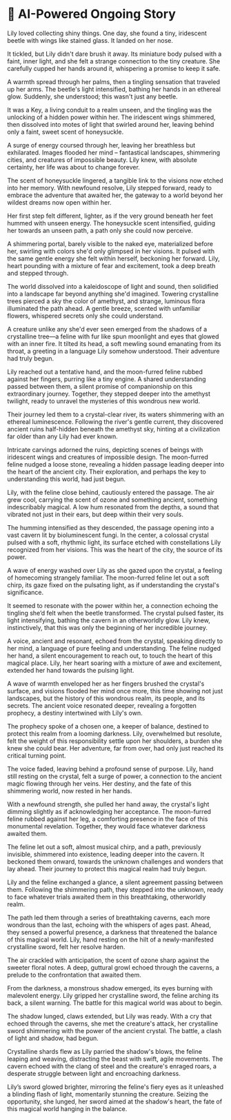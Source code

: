 # 📖 AI-Powered Ongoing Story

Lily loved collecting shiny things.  One day, she found a tiny, iridescent beetle with wings like stained glass.  It landed on her nose.


<!-- Generated on 2025-07-21T17:32:47.237478 -->
It tickled, but Lily didn't dare brush it away.  Its miniature body pulsed with a faint, inner light, and she felt a strange connection to the tiny creature.  She carefully cupped her hands around it, whispering a promise to keep it safe.


<!-- Generated on 2025-07-21T17:34:08.049878 -->
A warmth spread through her palms, then a tingling sensation that traveled up her arms.  The beetle's light intensified, bathing her hands in an ethereal glow.  Suddenly, she understood; this wasn't just any beetle.


<!-- Generated on 2025-07-21T17:39:06.183548 -->
It was a Key, a living conduit to a realm unseen, and the tingling was the unlocking of a hidden power within her.  The iridescent wings shimmered, then dissolved into motes of light that swirled around her, leaving behind only a faint, sweet scent of honeysuckle.


<!-- Generated on 2025-07-21T17:44:05.729009 -->
A surge of energy coursed through her, leaving her breathless but exhilarated.  Images flooded her mind – fantastical landscapes, shimmering cities, and creatures of impossible beauty.  Lily knew, with absolute certainty, her life was about to change forever.


<!-- Generated on 2025-07-21T17:49:08.973343 -->
The scent of honeysuckle lingered, a tangible link to the visions now etched into her memory.  With newfound resolve, Lily stepped forward, ready to embrace the adventure that awaited her, the gateway to a world beyond her wildest dreams now open within her.


<!-- Generated on 2025-07-21T17:54:09.100333 -->
Her first step felt different, lighter, as if the very ground beneath her feet hummed with unseen energy.  The honeysuckle scent intensified, guiding her towards an unseen path, a path only she could now perceive.


<!-- Generated on 2025-07-23T16:15:49.243944 -->
A shimmering portal, barely visible to the naked eye, materialized before her, swirling with colors she'd only glimpsed in her visions.  It pulsed with the same gentle energy she felt within herself, beckoning her forward.  Lily, heart pounding with a mixture of fear and excitement, took a deep breath and stepped through.


<!-- Generated on 2025-07-26T12:49:54.095299 -->
The world dissolved into a kaleidoscope of light and sound, then solidified into a landscape far beyond anything she'd imagined. Towering crystalline trees pierced a sky the color of amethyst, and strange, luminous flora illuminated the path ahead.  A gentle breeze, scented with unfamiliar flowers, whispered secrets only she could understand.


<!-- Generated on 2025-08-05T16:51:48.185945 -->
A creature unlike any she'd ever seen emerged from the shadows of a crystalline tree—a feline with fur like spun moonlight and eyes that glowed with an inner fire.  It tilted its head, a soft mewling sound emanating from its throat, a greeting in a language Lily somehow understood.  Their adventure had truly begun.


<!-- Generated on 2025-08-05T16:53:21.452147 -->
Lily reached out a tentative hand, and the moon-furred feline rubbed against her fingers, purring like a tiny engine.  A shared understanding passed between them, a silent promise of companionship on this extraordinary journey.  Together, they stepped deeper into the amethyst twilight, ready to unravel the mysteries of this wondrous new world.


<!-- Generated on 2025-08-05T16:55:25.452336 -->
Their journey led them to a crystal-clear river, its waters shimmering with an ethereal luminescence.  Following the river's gentle current, they discovered ancient ruins half-hidden beneath the amethyst sky, hinting at a civilization far older than any Lily had ever known.


<!-- Generated on 2025-08-05T16:57:23.159923 -->
Intricate carvings adorned the ruins, depicting scenes of beings with iridescent wings and creatures of impossible design.  The moon-furred feline nudged a loose stone, revealing a hidden passage leading deeper into the heart of the ancient city.  Their exploration, and perhaps the key to understanding this world, had just begun.


<!-- Generated on 2025-08-05T17:01:31.737468 -->
Lily, with the feline close behind, cautiously entered the passage.  The air grew cool, carrying the scent of ozone and something ancient, something indescribably magical.  A low hum resonated from the depths, a sound that vibrated not just in their ears, but deep within their very souls.


<!-- Generated on 2025-08-14T19:27:13.611661 -->
The humming intensified as they descended, the passage opening into a vast cavern lit by bioluminescent fungi.  In the center, a colossal crystal pulsed with a soft, rhythmic light, its surface etched with constellations Lily recognized from her visions.  This was the heart of the city, the source of its power.


<!-- Generated on 2025-08-14T19:29:17.601913 -->
A wave of energy washed over Lily as she gazed upon the crystal, a feeling of homecoming strangely familiar.  The moon-furred feline let out a soft chirp, its gaze fixed on the pulsating light, as if understanding the crystal's significance.


<!-- Generated on 2025-08-14T19:34:05.000864 -->
It seemed to resonate with the power within her, a connection echoing the tingling she’d felt when the beetle transformed.  The crystal pulsed faster, its light intensifying, bathing the cavern in an otherworldly glow.  Lily knew, instinctively, that this was only the beginning of her incredible journey.


<!-- Generated on 2025-08-27T13:14:05.949218 -->
A voice, ancient and resonant, echoed from the crystal, speaking directly to her mind, a language of pure feeling and understanding.  The feline nudged her hand, a silent encouragement to reach out, to touch the heart of this magical place.  Lily, her heart soaring with a mixture of awe and excitement, extended her hand towards the pulsing light.


<!-- Generated on 2025-08-27T13:20:04.324083 -->
A wave of warmth enveloped her as her fingers brushed the crystal's surface, and visions flooded her mind once more, this time showing not just landscapes, but the history of this wondrous realm, its people, and its secrets.  The ancient voice resonated deeper, revealing a forgotten prophecy, a destiny intertwined with Lily's own.


<!-- Generated on 2025-08-27T13:25:04.211804 -->
The prophecy spoke of a chosen one, a keeper of balance, destined to protect this realm from a looming darkness.  Lily, overwhelmed but resolute, felt the weight of this responsibility settle upon her shoulders, a burden she knew she could bear.  Her adventure, far from over, had only just reached its critical turning point.


<!-- Generated on 2025-08-27T13:30:02.735414 -->
The voice faded, leaving behind a profound sense of purpose.  Lily, hand still resting on the crystal, felt a surge of power, a connection to the ancient magic flowing through her veins.  Her destiny, and the fate of this shimmering world, now rested in her hands.


<!-- Generated on 2025-08-27T13:35:03.293882 -->
With a newfound strength, she pulled her hand away, the crystal's light dimming slightly as if acknowledging her acceptance.  The moon-furred feline rubbed against her leg, a comforting presence in the face of this monumental revelation.  Together, they would face whatever darkness awaited them.


<!-- Generated on 2025-08-27T13:40:04.580692 -->
The feline let out a soft, almost musical chirp, and a path, previously invisible, shimmered into existence, leading deeper into the cavern.  It beckoned them onward, towards the unknown challenges and wonders that lay ahead.  Their journey to protect this magical realm had truly begun.


<!-- Generated on 2025-08-27T13:45:03.360660 -->
Lily and the feline exchanged a glance, a silent agreement passing between them.  Following the shimmering path, they stepped into the unknown, ready to face whatever trials awaited them in this breathtaking, otherworldly realm.


<!-- Generated on 2025-08-27T13:51:19.654969 -->
The path led them through a series of breathtaking caverns, each more wondrous than the last, echoing with the whispers of ages past.  Ahead, they sensed a powerful presence, a darkness that threatened the balance of this magical world.  Lily, hand resting on the hilt of a newly-manifested crystalline sword, felt her resolve harden.


<!-- Generated on 2025-08-27T13:55:03.743385 -->
The air crackled with anticipation, the scent of ozone sharp against the sweeter floral notes.  A deep, guttural growl echoed through the caverns, a prelude to the confrontation that awaited them.


<!-- Generated on 2025-08-27T14:00:03.792490 -->
From the darkness, a monstrous shadow emerged, its eyes burning with malevolent energy.  Lily gripped her crystalline sword, the feline arching its back, a silent warning. The battle for this magical world was about to begin.


<!-- Generated on 2025-08-27T14:16:34.884816 -->
The shadow lunged, claws extended, but Lily was ready.  With a cry that echoed through the caverns, she met the creature's attack, her crystalline sword shimmering with the power of the ancient crystal.  The battle, a clash of light and shadow, had begun.


<!-- Generated on 2025-08-27T14:20:03.624123 -->
Crystalline shards flew as Lily parried the shadow's blows, the feline leaping and weaving, distracting the beast with swift, agile movements.  The cavern echoed with the clang of steel and the creature's enraged roars, a desperate struggle between light and encroaching darkness.


<!-- Generated on 2025-08-27T14:25:03.454526 -->
Lily’s sword glowed brighter, mirroring the feline's fiery eyes as it unleashed a blinding flash of light, momentarily stunning the creature.  Seizing the opportunity, she lunged, her sword aimed at the shadow's heart, the fate of this magical world hanging in the balance.


<!-- Generated on 2025-08-27T15:51:35.730582 -->
